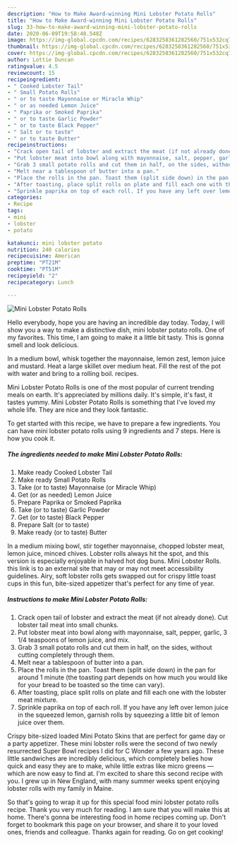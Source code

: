 ```yaml
---
description: "How to Make Award-winning Mini Lobster Potato Rolls"
title: "How to Make Award-winning Mini Lobster Potato Rolls"
slug: 33-how-to-make-award-winning-mini-lobster-potato-rolls
date: 2020-06-09T19:58:48.548Z
image: https://img-global.cpcdn.com/recipes/6283258361282560/751x532cq70/mini-lobster-potato-rolls-recipe-main-photo.jpg
thumbnail: https://img-global.cpcdn.com/recipes/6283258361282560/751x532cq70/mini-lobster-potato-rolls-recipe-main-photo.jpg
cover: https://img-global.cpcdn.com/recipes/6283258361282560/751x532cq70/mini-lobster-potato-rolls-recipe-main-photo.jpg
author: Lottie Duncan
ratingvalue: 4.5
reviewcount: 15
recipeingredient:
- " Cooked Lobster Tail"
- " Small Potato Rolls"
- " or to taste Mayonnaise or Miracle Whip"
- " or as needed Lemon Juice"
- " Paprika or Smoked Paprika"
- " or to taste Garlic Powder"
- " or to taste Black Pepper"
- " Salt or to taste"
- " or to taste Butter"
recipeinstructions:
- "Crack open tail of lobster and extract the meat (if not already done). Cut lobster tail meat into small chunks."
- "Put lobster meat into bowl along with mayonnaise, salt, pepper, garlic, 3 1/4 teaspoons of lemon juice, and mix."
- "Grab 3 small potato rolls and cut them in half, on the sides, without cutting completely through them."
- "Melt near a tablespoon of butter into a pan."
- "Place the rolls in the pan. Toast them (split side down) in the pan for around 1 minute (the toasting part depends on how much you would like for your bread to be toasted so the time can vary)."
- "After toasting, place split rolls on plate and fill each one with the lobster meat mixture."
- "Sprinkle paprika on top of each roll. If you have any left over lemon juice in the squeezed lemon, garnish rolls by squeezing a little bit of lemon juice over them."
categories:
- Recipe
tags:
- mini
- lobster
- potato

katakunci: mini lobster potato 
nutrition: 240 calories
recipecuisine: American
preptime: "PT21M"
cooktime: "PT51M"
recipeyield: "2"
recipecategory: Lunch

---
```



![Mini Lobster Potato Rolls](https://img-global.cpcdn.com/recipes/6283258361282560/751x532cq70/mini-lobster-potato-rolls-recipe-main-photo.jpg)

Hello everybody, hope you are having an incredible day today. Today, I will show you a way to make a distinctive dish, mini lobster potato rolls. One of my favorites. This time, I am going to make it a little bit tasty. This is gonna smell and look delicious.

In a medium bowl, whisk together the mayonnaise, lemon zest, lemon juice and mustard. Heat a large skillet over medium heat. Fill the rest of the pot with water and bring to a rolling boil. recipes.

Mini Lobster Potato Rolls is one of the most popular of current trending meals on earth. It's appreciated by millions daily. It's simple, it's fast, it tastes yummy. Mini Lobster Potato Rolls is something that I've loved my whole life. They are nice and they look fantastic.


To get started with this recipe, we have to prepare a few ingredients. You can have mini lobster potato rolls using 9 ingredients and 7 steps. Here is how you cook it.

<!--inarticleads1-->

##### The ingredients needed to make Mini Lobster Potato Rolls:

1. Make ready  Cooked Lobster Tail
1. Make ready  Small Potato Rolls
1. Take  (or to taste) Mayonnaise (or Miracle Whip)
1. Get  (or as needed) Lemon Juice
1. Prepare  Paprika or Smoked Paprika
1. Take  (or to taste) Garlic Powder
1. Get  (or to taste) Black Pepper
1. Prepare  Salt (or to taste)
1. Make ready  (or to taste) Butter


In a medium mixing bowl, stir together mayonnaise, chopped lobster meat, lemon juice, minced chives. Lobster rolls always hit the spot, and this version is especially enjoyable in halved hot dog buns. Mini Lobster Rolls. this link is to an external site that may or may not meet accessibility guidelines. Airy, soft lobster rolls gets swapped out for crispy little toast cups in this fun, bite-sized appetizer that&#39;s perfect for any time of year. 

<!--inarticleads2-->

##### Instructions to make Mini Lobster Potato Rolls:

1. Crack open tail of lobster and extract the meat (if not already done). Cut lobster tail meat into small chunks.
1. Put lobster meat into bowl along with mayonnaise, salt, pepper, garlic, 3 1/4 teaspoons of lemon juice, and mix.
1. Grab 3 small potato rolls and cut them in half, on the sides, without cutting completely through them.
1. Melt near a tablespoon of butter into a pan.
1. Place the rolls in the pan. Toast them (split side down) in the pan for around 1 minute (the toasting part depends on how much you would like for your bread to be toasted so the time can vary).
1. After toasting, place split rolls on plate and fill each one with the lobster meat mixture.
1. Sprinkle paprika on top of each roll. If you have any left over lemon juice in the squeezed lemon, garnish rolls by squeezing a little bit of lemon juice over them.


Crispy bite-sized loaded Mini Potato Skins that are perfect for game day or a party appetizer. These mini lobster rolls were the second of two newly resurrected Super Bowl recipes I did for C Wonder a few years ago. These little sandwiches are incredibly delicious, which completely belies how quick and easy they are to make, while little extras like micro greens — which are now easy to find at. I&#39;m excited to share this second recipe with you. I grew up in New England, with many summer weeks spent enjoying lobster rolls with my family in Maine. 

So that's going to wrap it up for this special food mini lobster potato rolls recipe. Thank you very much for reading. I am sure that you will make this at home. There's gonna be interesting food in home recipes coming up. Don't forget to bookmark this page on your browser, and share it to your loved ones, friends and colleague. Thanks again for reading. Go on get cooking!
